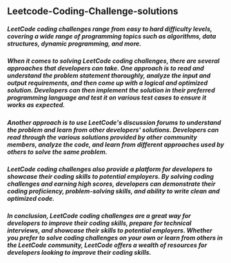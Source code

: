 ## Leetcode-Coding-Challenge-solutions
##### LeetCode coding challenges range from easy to hard difficulty levels, covering a wide range of programming topics such as algorithms, data structures, dynamic programming, and more.

##### When it comes to solving LeetCode coding challenges, there are several approaches that developers can take. One approach is to read and understand the problem statement thoroughly, analyze the input and output requirements, and then come up with a logical and optimized solution. Developers can then implement the solution in their preferred programming language and test it on various test cases to ensure it works as expected.

##### Another approach is to use LeetCode's discussion forums to understand the problem and learn from other developers' solutions. Developers can read through the various solutions provided by other community members, analyze the code, and learn from different approaches used by others to solve the same problem.

##### LeetCode coding challenges also provide a platform for developers to showcase their coding skills to potential employers. By solving coding challenges and earning high scores, developers can demonstrate their coding proficiency, problem-solving skills, and ability to write clean and optimized code.

##### In conclusion, LeetCode coding challenges are a great way for developers to improve their coding skills, prepare for technical interviews, and showcase their skills to potential employers. Whether you prefer to solve coding challenges on your own or learn from others in the LeetCode community, LeetCode offers a wealth of resources for developers looking to improve their coding skills.
